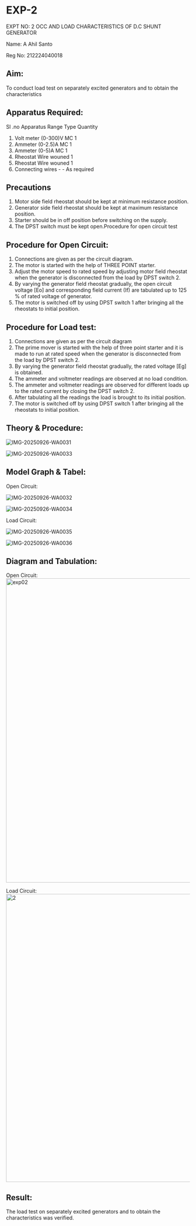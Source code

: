 # EXP-2
EXPT NO: 2 OCC AND LOAD CHARACTERISTICS OF D.C SHUNT GENERATOR

Name: A Ahil Santo

Reg No: 212224040018

## Aim:
To conduct load test on separately excited generators and to obtain the characteristics

## Apparatus Required:

Sl .no	Apparatus	Range	Type	Quantity
1. Volt meter	(0-300)V	MC	1
2. Ammeter	(0-2.5)A	MC	1
3. Ammeter	(0-5)A	MC	1
4. Rheostat		Wire wouned	1
5. Rheostat		Wire wouned	1
6. Connecting wires	-	-	As required


## Precautions

1. Motor side field rheostat should be kept at minimum resistance position.
2. Generator side field rheostat should be kept at maximum resistance position.
3. Starter should be in off position before switching on the supply.
4. The DPST switch must be kept open.Procedure for open circuit test

## Procedure for Open Circuit:
1. Connections are given as per the circuit diagram.
2. The motor is started with the help of THREE POINT starter.
3. Adjust the motor speed to rated speed by adjusting motor field rheostat when the generator is disconnected from the load by DPST switch 2.
4. By  varying  the  generator  field  rheostat  gradually,  the  open  circuit  voltage  [Eo]  and corresponding field current (If) are tabulated up to 125 % of rated voltage of generator.
5. The motor is switched off by using DPST switch 1 after bringing all the rheostats to initial position.

## Procedure for Load test:

1.   Connections are given as per the circuit diagram
2.   The prime mover is started with the help of three point starter and it is made to run at rated speed when the generator is disconnected from the load by DPST switch 2.
3.   By varying the generator field rheostat gradually, the rated voltage [Eg] is obtained.
4.   The ammeter and voltmeter readings are observed at no load condition.
5.   The ammeter and voltmeter readings are observed for different loads up to the rated current by closing the DPST switch 2.
6.   After tabulating all the readings the load is brought to its initial position.
7.   The motor is switched off by using DPST switch 1 after bringing all the rheostats to initial position.

## Theory & Procedure:

![IMG-20250926-WA0031](https://github.com/user-attachments/assets/d9b27b34-8a1d-4f62-9362-2f7a6a1db933)

![IMG-20250926-WA0033](https://github.com/user-attachments/assets/b3c4c6f7-ba9d-4d3d-adcd-fb7439a32930)

## Model Graph & Tabel:
Open Circuit:

![IMG-20250926-WA0032](https://github.com/user-attachments/assets/96931844-9381-42bb-8b48-d586210b8262)

![IMG-20250926-WA0034](https://github.com/user-attachments/assets/a91c9cba-80d6-440c-9d17-9bff462d07a8)

Load Circuit:

![IMG-20250926-WA0035](https://github.com/user-attachments/assets/489433f7-002b-4024-932c-854908e5c4ca)

![IMG-20250926-WA0036](https://github.com/user-attachments/assets/9ce5208d-7ab4-4cf3-8778-0a6a5e344416)


## Diagram and Tabulation:

Open Circuit:
<img width="920" height="831" alt="exp02" src="https://github.com/user-attachments/assets/144d679d-f4b8-4513-a01b-609aba6b6cd0" />

Load Circuit:
<img width="957" height="787" alt="2" src="https://github.com/user-attachments/assets/c5c7a638-2826-4ee2-967d-f2e91b508efe" />

 
## Result:

The load test on separately excited generators and to obtain the characteristics was verified.
